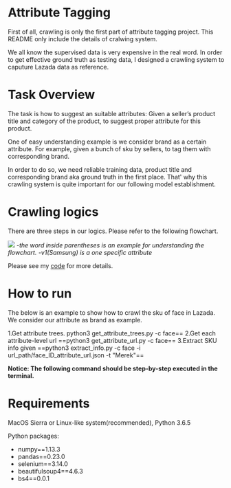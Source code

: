 Attribute Tagging
===
First of all, crawling is only the first part of attribute tagging project. This README only include the details of cralwing system.

We all know the supervised data is very expensive in the real word. In order to get effective ground truth as testing data, I designed a crawling system to caputure Lazada data as reference.

Task Overview
===
The task is how to suggest an suitable attributes: Given a seller’s product title and category of the product, to suggest proper attribute for this product.

One of easy understanding example is we consider brand as a certain attribute. For example, given a bunch of sku by sellers, to tag them with corresponding brand.

In order to do so, we need reliable training data, product title and corresponding brand aka ground truth in the first place. That' why this crawling system is quite important for our following model establishment.

Crawling logics
===
There are three steps in our logics. Please refer to the following flowchart.

![](https://i.imgur.com/OAinf70.png)
*-the word inside parentheses is an example for understanding the flowchart.*
*-v1(Samsung) is a one specific attribute*

Please see my [code](https://github.com/liyunrui/Product_Keywords_Extraction/tree/master/py_feature) for more details.


How to run
====
The below is an example to show how to crawl the sku of face in Lazada. We consider our attribute as brand as example. 

1.Get attribute trees.
python3 get_attribute_trees.py -c face==
2.Get each attribute-level url
==python3 get_attribute_url.py -c face==
3.Extract SKU info given 
==python3 extract_info.py -c face -i url_path/face_ID_attribute_url.json -t "Merek"==

**Notice: The following command should be step-by-step executed in the terminal.**



Requirements
===
MacOS Sierra or Linux-like system(recommended), Python 3.6.5

Python packages:

- numpy==1.13.3
- pandas==0.23.0
- selenium==3.14.0
- beautifulsoup4==4.6.3
- bs4==0.0.1
